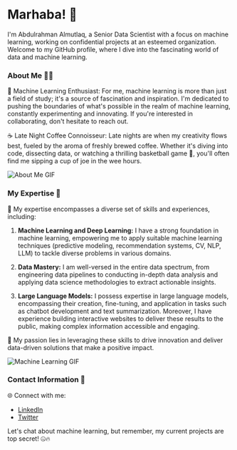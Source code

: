 # Marhaba! 👋

I'm Abdulrahman Almutlaq, a Senior Data Scientist with a focus on machine learning, working on confidential projects at an esteemed organization. Welcome to my GitHub profile, where I dive into the fascinating world of data and machine learning.

### About Me 👨‍💼

🚀 Machine Learning Enthusiast: For me, machine learning is more than just a field of study; it's a source of fascination and inspiration. I'm dedicated to pushing the boundaries of what's possible in the realm of machine learning, constantly experimenting and innovating. If you're interested in collaborating, don't hesitate to reach out.

☕ Late Night Coffee Connoisseur: Late nights are when my creativity flows best, fueled by the aroma of freshly brewed coffee. Whether it's diving into code, dissecting data, or watching a thrilling basketball game 🏀, you'll often find me sipping a cup of joe in the wee hours.

![About Me GIF](https://media2.giphy.com/media/qgQUggAC3Pfv687qPC/giphy.gif?cid=ecf05e473vgo4l6esk0jyr3szmsqvcwkvho8kj4n22jjwu4r&ep=v1_gifs_search&rid=giphy.gif&ct=g)

### My Expertise 💼

🤖 My expertise encompasses a diverse set of skills and experiences, including:

1. **Machine Learning and Deep Learning:** I have a strong foundation in machine learning, empowering me to apply suitable machine learning techniques (predictive modeling, recommendation systems, CV, NLP, LLM) to tackle diverse problems in various domains.

2. **Data Mastery:** I am well-versed in the entire data spectrum, from engineering data pipelines to conducting in-depth data analysis and applying data science methodologies to extract actionable insights.

3. **Large Language Models:** I possess expertise in large language models, encompassing their creation, fine-tuning, and application in tasks such as chatbot development and text summarization. Moreover, I have experience building interactive websites to deliver these results to the public, making complex information accessible and engaging.

🌟 My passion lies in leveraging these skills to drive innovation and deliver data-driven solutions that make a positive impact.

![Machine Learning GIF](https://media2.giphy.com/media/l3TrWoRQcdIT5ZqY8/giphy.gif?cid=ecf05e47pv55yhaubhxpxjasj8dhvj60g3y2fowksbxkhwrb&ep=v1_gifs_search&rid=giphy.gif&ct=g)

### Contact Information 🔗

🌐 Connect with me:
- [LinkedIn](https://www.linkedin.com/in/abdulrahmanalmutlaq/)
- [Twitter](https://twitter.com/Abdulrahman_im)

Let's chat about machine learning, but remember, my current projects are top secret! 🤐🔥
